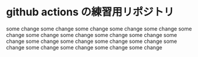 # github actions の練習用リポジトリ
some change
some change
some change
some change
some change
some change
some change
some change
some change
some change
some change
some change
some change
some change
some change
some change
some change
some change
some change
some change
